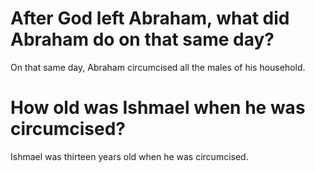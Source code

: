 # After God left Abraham, what did Abraham do on that same day?

On that same day, Abraham circumcised all the males of his household.

# How old was Ishmael when he was circumcised?

Ishmael was thirteen years old when he was circumcised.
